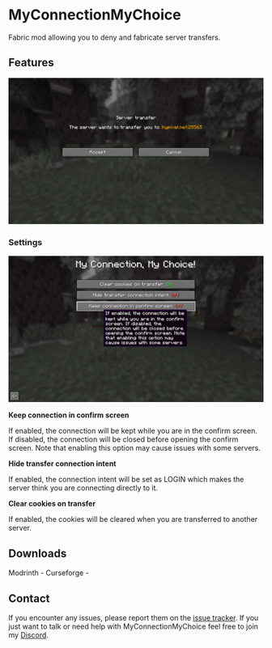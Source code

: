 # MyConnectionMyChoice
Fabric mod allowing you to deny and fabricate server transfers.

## Features

![Preview](.github/images/preview.png)

### Settings

![Settings](.github/images/settings.png)

**Keep connection in confirm screen**

If enabled, the connection will be kept while you are in the confirm screen. If disabled, the connection will be closed before opening the confirm screen. Note that enabling this option may cause issues with some servers.

**Hide transfer connection intent**

If enabled, the connection intent will be set as LOGIN which makes the server think you are connecting directly to it.

**Clear cookies on transfer**

If enabled, the cookies will be cleared when you are transferred to another server.

## Downloads

Modrinth - 
Curseforge - 

## Contact
If you encounter any issues, please report them on the [issue tracker](https://github.com/FlorianMichael/MyConnectionMyChoice/issues). If you just want to talk or need help with MyConnectionMyChoice feel free to join my [Discord](https://discord.gg/BwWhCHUKDf).